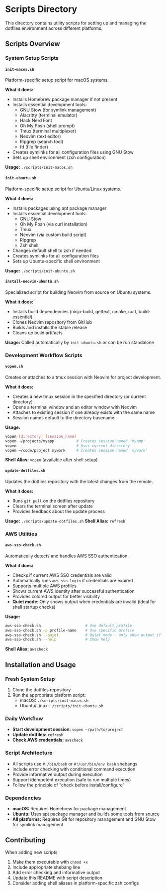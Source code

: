 # Scripts Directory

This directory contains utility scripts for setting up and managing the dotfiles environment across different platforms.

## Scripts Overview

### System Setup Scripts

#### `init-macos.sh`
Platform-specific setup script for macOS systems.

**What it does:**
- Installs Homebrew package manager if not present
- Installs essential development tools:
  - GNU Stow (for symlink management)
  - Alacritty (terminal emulator)
  - Hack Nerd Font
  - Oh My Posh (shell prompt)
  - Tmux (terminal multiplexer)
  - Neovim (text editor)
  - Ripgrep (search tool)
  - fd (file finder)
- Creates symlinks for all configuration files using GNU Stow
- Sets up shell environment (zsh configuration)

**Usage:** `./scripts/init-macos.sh`

#### `init-ubuntu.sh`
Platform-specific setup script for Ubuntu/Linux systems.

**What it does:**
- Installs packages using apt package manager
- Installs essential development tools:
  - GNU Stow
  - Oh My Posh (via curl installation)
  - Tmux
  - Neovim (via custom build script)
  - Ripgrep
  - Zsh shell
- Changes default shell to zsh if needed
- Creates symlinks for all configuration files
- Sets up Ubuntu-specific shell environment

**Usage:** `./scripts/init-ubuntu.sh`

#### `install-neovim-ubuntu.sh`
Specialized script for building Neovim from source on Ubuntu systems.

**What it does:**
- Installs build dependencies (ninja-build, gettext, cmake, curl, build-essential)
- Clones Neovim repository from GitHub
- Builds and installs the stable release
- Cleans up build artifacts

**Usage:** Called automatically by `init-ubuntu.sh` or can be run standalone

### Development Workflow Scripts

#### `vopen.sh`
Creates or attaches to a tmux session with Neovim for project development.

**What it does:**
- Creates a new tmux session in the specified directory (or current directory)
- Opens a terminal window and an editor window with Neovim
- Attaches to existing session if one already exists with the same name
- Session names default to the directory basename

**Usage:** 
```bash
vopen [directory] [session_name]
vopen ~/projects/myapp          # Creates session named 'myapp'
vopen                           # Uses current directory
vopen ~/code/project mywork     # Creates session named 'mywork'
```

**Shell Alias:** `vopen` (available after shell setup)

#### `update-dotfiles.sh`
Updates the dotfiles repository with the latest changes from the remote.

**What it does:**
- Runs `git pull` on the dotfiles repository
- Clears the terminal screen after update
- Provides feedback about the update process

**Usage:** `./scripts/update-dotfiles.sh`
**Shell Alias:** `refresh`

### AWS Utilities

#### `aws-sso-check.sh`
Automatically detects and handles AWS SSO authentication.

**What it does:**
- Checks if current AWS SSO credentials are valid
- Automatically runs `aws sso login` if credentials are expired
- Supports multiple AWS profiles
- Shows current AWS identity after successful authentication
- Provides colored output for better visibility
- **Quiet mode**: Only shows output when credentials are invalid (ideal for shell startup checks)

**Usage:**
```bash
aws-sso-check.sh                    # Use default profile
aws-sso-check.sh -p profile-name    # Use specific profile
aws-sso-check.sh --quiet            # Quiet mode - only show output if credentials invalid
aws-sso-check.sh --help             # Show help
```

**Shell Alias:** `awscheck`

## Installation and Usage

### Fresh System Setup
1. Clone the dotfiles repository
2. Run the appropriate platform script:
   - macOS: `./scripts/init-macos.sh`
   - Ubuntu/Linux: `./scripts/init-ubuntu.sh`

### Daily Workflow
- **Start development session:** `vopen ~/path/to/project`
- **Update dotfiles:** `refresh`
- **Check AWS credentials:** `awscheck`

### Script Architecture
- All scripts use `#!/bin/bash` or `#!/usr/bin/env bash` shebangs
- Include error checking with conditional command execution
- Provide informative output during execution
- Support idempotent execution (safe to run multiple times)
- Follow the principle of "check before install/configure"

### Dependencies
- **macOS:** Requires Homebrew for package management
- **Ubuntu:** Uses apt package manager and builds some tools from source
- **All platforms:** Requires Git for repository management and GNU Stow for symlink management

## Contributing
When adding new scripts:
1. Make them executable with `chmod +x`
2. Include appropriate shebang line
3. Add error checking and informative output
4. Update this README with script description
5. Consider adding shell aliases in platform-specific zsh configs